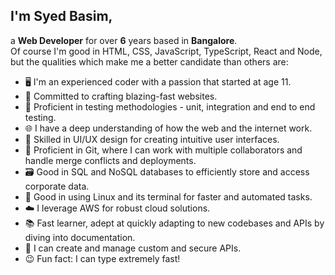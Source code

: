 ## I'm Syed Basim,
a **Web Developer** for over **6** years based in **Bangalore**.
<br />
Of course I'm good in HTML, CSS, JavaScript, TypeScript, React and Node, but the qualities which make me a better candidate than others are:

- 🖥️ I'm an experienced coder with a passion that started at age 11.
- 🚀 Committed to crafting blazing-fast websites.
- 🧪 Proficient in testing methodologies - unit, integration and end to end testing.
- 🌐 I have a deep understanding of how the web and the internet work.
- 🎨 Skilled in UI/UX design for creating intuitive user interfaces.
- 🌳 Proficient in Git, where I can work with multiple collaborators and handle merge conflicts and deployments.
- 🗃️ Good in SQL and NoSQL databases to efficiently store and access corporate data.
- 🐧 Good in using Linux and its terminal for faster and automated tasks.
- ☁️ I leverage AWS for robust cloud solutions.
- 📚 Fast learner, adept at quickly adapting to new codebases and APIs by diving into documentation.
- 🔧 I can create and manage custom and secure APIs.
- 😉 Fun fact: I can type extremely fast!
